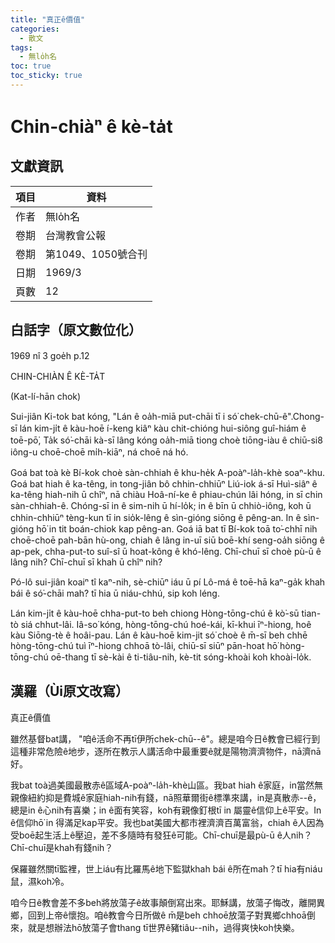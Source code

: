 ```yaml
---
title: "真正ê價值"
categories:
  - 散文
tags:
  - 無lo̍h名
toc: true
toc_sticky: true
---
```


# Chin-chiàⁿ ê kè-ta̍t

## 文獻資訊

| 項目 | 資料 |
|---|---|
| 作者 | 無lo̍h名 |
| 卷期 | 台灣教會公報 |
| 卷期 | 第1049、1050號合刊 |
| 日期 | 1969/3 |
| 頁數 | 12 |

## 白話字（原文數位化）

1969 nî 3 goe̍h p.12

CHIN-CHIÀN Ê KÈ-TA̍T

(Kat-lí-hān chok)

Sui-jiân Ki-tok bat kóng, "Lán ê oa̍h-miā put-chāi tī i só͘ chek-chū-ê".Chong-sī lán kim-ji̍t ê kàu-hoē í-keng kiâⁿ kàu chit-chióng hui-siông guî-hiám ê toē-pō͘, Ta̍k só͘-chāi kà-sī lâng kóng oa̍h-miā tiong choè tiōng-iàu ê chiū-si8 iông-u choē-choē mi̍h-kiāⁿ, ná choē ná hó.

Goá bat toà kè Bí-kok choè sàn-chhiah ê khu-he̍k A-poàⁿ-la̍h-khè soaⁿ-khu. Goá bat hiah ê ka-têng, in tong-jiân bô chhin-chhiūⁿ Liú-iok á-sī Huì-siâⁿ ê ka-têng hiah-nih ū chîⁿ, nā chiàu Hoâ-ní-ke ê phiau-chún lâi hóng, in sī chin sàn-chhiah-ê. Chóng-sī in ê sim-nih ū hí-lo̍k; in ê bīn ū chhiò-iông, koh ū chhin-chhiūⁿ tèng-kun tī in sio̍k-lêng ê sìn-gióng siōng ê pêng-an. In ê sìn-gióng hō͘ in tit boán-chiok kap pêng-an. Goá iā bat tī Bí-kok toā to͘-chhī nih choē-choē pah-bān hù-ong, chiah ê lâng in-uī siū boē-khí seng-oa̍h siōng ê ap-pek, chha-put-to suî-sî ū hoat-kông ê khó-lêng. Chī-chuī sī choè pù-ū ê lâng nih? Chī-chuī sī khah ū chîⁿ nih?

Pó-lô sui-jiân koaiⁿ tî kaⁿ-nih, sè-chiūⁿ iáu ū pí Lô-má ê toē-hā kaⁿ-ga̍k khah bái ê só͘-chāi mah? tī hia ū niáu-chhú, sip koh léng.

Lán kim-ji̍t ê kàu-hoē chha-put-to beh chiong Hòng-tōng-chú ê kò͘-sū tian-tò siá chhut-lâi. Iâ-so͘ kóng, hòng-tōng-chú hoé-kái, kī-khui īⁿ-hiong, hoê kàu Siōng-tè ê hoâi-pau. Lán ê kàu-hoē kim-jit só͘ choè ê m̄-sī beh chhē hòng-tōng-chú tuì īⁿ-hiong chhoā tò-lâi, chiū-sī siūⁿ pān-hoat hō͘ hòng-tōng-chú oē-thang tī sè-kài ê ti-tiâu-nih, kè-tit sóng-khoài koh khoài-lo̍k.

## 漢羅（Ùi原文改寫）

真正ê價值

雖然基督bat講， "咱ê活命不再tī伊所chek-chū--ê"。總是咱今日ê教會已經行到這種非常危險ê地步，逐所在教示人講活命中最重要ê就是陽物濟濟物件，nā濟nā好。

我bat toà過美國最散赤ê區域A-poàⁿ-la̍h-khè山區。我bat hiah ê家庭，in當然無親像紐約抑是費城ê家庭hiah-nih有錢，nā照華爾街ê標準來講，in是真散赤--ê，總是in ê心nih有喜樂；in ê面有笑容，koh有親像釘根tī in 屬靈ê信仰上ê平安。In ê信仰hō͘ in 得滿足kap平安。我也bat美國大都市裡濟濟百萬富翁，chiah ê人因為受boē起生活上ê壓迫，差不多隨時有發狂ê可能。Chī-chuī是最pù-ū ê人nih？Chī-chuī是khah有錢nih？

保羅雖然關tī監裡，世上iáu有比羅馬ê地下監獄khah bái ê所在mah？tī hia有niáu鼠，濕koh冷。

咱今日ê教會差不多beh將放蕩子ê故事顛倒寫出來。耶穌講，放蕩子悔改，離開異鄉，回到上帝ê懷抱。咱ê教會今日所做ê m̄是beh chhoē放蕩子對異鄉chhoā倒來，就是想辦法hō͘放蕩子會thang tī世界ê豬tiâu--nih，過得爽快koh快樂。
